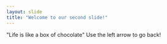 ```yaml
---
layout: slide
title: "Welcome to our second slide!"
---
```

"Life is like a box of chocolate"
Use the left arrow to go back!
